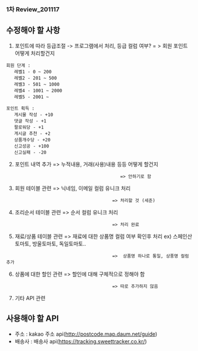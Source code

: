 ### 1차 Review_201117

## 수정해야 할 사항

1. 포인트에 따라 등급조절 -> 프로그램에서 처리, 등급 컬럼 여부?
 = > 회원 포인트 어떻게 처리할건지
 ```
 회원 단계 : 
    레벨1 - 0 ~ 200 
    레벨2 - 201 ~ 500
    레벨3 - 501 ~ 1000
    레벨4 - 1001 ~ 2000
    레벨5 - 2001 ~

 포인트 획득 : 
    게시물 작성 - +10
    댓글 작성 - +1
    팔로워당 - +1
    게시글 추천 - +2
    상품개수당 - +20
    신고성공 - +100
    신고실패 - -20
```


2. 포인트 내역 추가 
    => 누적내용, 거래(사용)내용 등등 어떻게 할건지
```
                                           => 안하기로 함
```


3. 회원 테이블 관련
    => 닉네임, 이메일 컬럼 유니크 처리
```
                                        => 처리할 것 (세준)
```


4. 조리순서 테이블 관련
    => 순서 컬럼 유니크 처리
```
                                        => 처리 완료
```


5. 재료/상품 테이블 관련
    => 재료에 대한 상품명 컬럼 여부 확인후 처리 ex) 스페인산토마토, 방울토마토, 독일토마토..
```
                                        =>  상품명 하나로 통일, 상풍명 컬럼 추가
```

6. 상품에 대한 할인 관련
    => 할인에 대해 구체적으로 정해야 함
```
                                        => 따로 추가하지 않음
```


7. 기타 API 관련

## 사용해야 할 API
- 주소 : kakao 주소 api(http://postcode.map.daum.net/guide)
- 배송사 : 배송사 api(https://tracking.sweettracker.co.kr/)